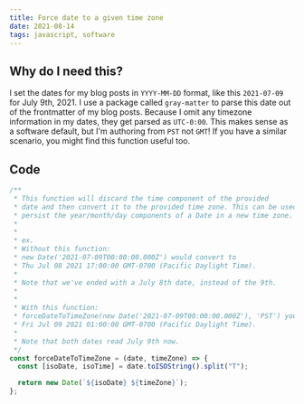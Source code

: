 ```yaml
---
title: Force date to a given time zone
date: 2021-08-14
tags: javascript, software
---
```


## Why do I need this?

I set the dates for my blog posts in `YYYY-MM-DD` format, like this `2021-07-09` for July 9th, 2021. I use a package called `gray-matter` to parse this date out of the frontmatter of my blog posts. Because I omit any timezone information in my dates, they get parsed as `UTC-0:00`. This makes sense as a software default, but I'm authoring from `PST` not `GMT`! If you have a similar scenario, you might find this function useful too.

## Code

```js
/**
 * This function will discard the time component of the provided
 * date and then convert it to the provided time zone. This can be used to
 * persist the year/month/day components of a Date in a new time zone.
 *
 *
 * ex.
 * Without this function:
 * new Date('2021-07-09T00:00:00.000Z') would convert to
 * Thu Jul 08 2021 17:00:00 GMT-0700 (Pacific Daylight Time).
 *
 * Note that we've ended with a July 8th date, instead of the 9th.
 *
 *
 * With this function:
 * forceDateToTimeZone(new Date('2021-07-09T00:00:00.000Z'), 'PST') you get
 * Fri Jul 09 2021 01:00:00 GMT-0700 (Pacific Daylight Time).
 *
 * Note that both dates read July 9th now.
 */
const forceDateToTimeZone = (date, timeZone) => {
  const [isoDate, isoTime] = date.toISOString().split("T");

  return new Date(`${isoDate} ${timeZone}`);
};
```
